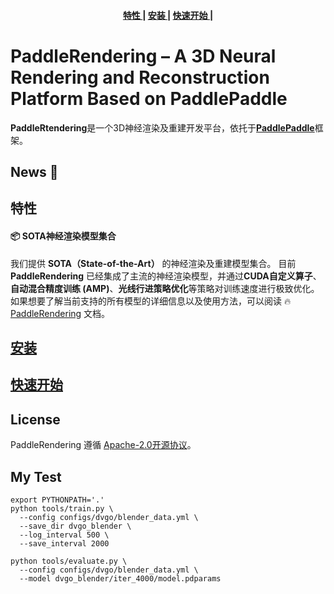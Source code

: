 <h4 align="center">
  <a href=#特性> 特性 </a> |
  <a href=#安装> 安装 </a> |
  <a href=#快速开始> 快速开始 </a> |
</h4>

# PaddleRendering – A 3D Neural Rendering and Reconstruction Platform Based on PaddlePaddle

**PaddleRtendering**是一个3D神经渲染及重建开发平台，依托于[**PaddlePaddle**](https://www.paddlepaddle.org.cn/)框架。

## News 📢

## 特性
#### 📦 SOTA神经渲染模型集合
我们提供 **SOTA（State-of-the-Art）** 的神经渲染及重建模型集合。
目前 **PaddleRendering** 已经集成了主流的神经渲染模型，并通过**CUDA自定义算子**、**自动混合精度训练 (AMP)**、**光线行进策略优化**等策略对训练速度进行极致优化。如果想要了解当前支持的所有模型的详细信息以及使用方法，可以阅读 🔥 [PaddleRendering](./docs) 文档。

## [安装](./docs/installation.md)

## [快速开始](./docs/quickstart.md)

## License
PaddleRendering 遵循 [Apache-2.0开源协议](../../LICENSE)。

## My Test

```
export PYTHONPATH='.'
python tools/train.py \
  --config configs/dvgo/blender_data.yml \
  --save_dir dvgo_blender \
  --log_interval 500 \
  --save_interval 2000
  
python tools/evaluate.py \
  --config configs/dvgo/blender_data.yml \
  --model dvgo_blender/iter_4000/model.pdparams
```



